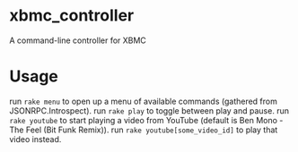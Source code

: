 xbmc_controller
===============

A command-line controller for XBMC


Usage
=====

run `rake menu` to open up a menu of available commands (gathered from JSONRPC.Introspect).
run `rake play` to toggle between play and pause.
run `rake youtube` to start playing a video from YouTube (default is Ben Mono - The Feel (Bit Funk Remix)).
run `rake youtube[some_video_id]` to play that video instead.
